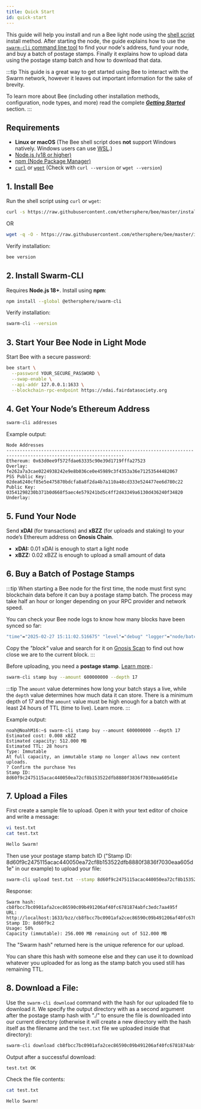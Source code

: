 ```yaml
---
title: Quick Start
id: quick-start
---
```


This guide will help you install and run a Bee light node using the [shell script](/docs/bee/installation/shell-script-install) install method. After starting the node, the guide explains how to use the [`swarm-cli` command line tool](/docs/bee/working-with-bee/swarm-cli) to find your node's address, fund your node, and buy a batch of postage stamps. Finally it explains how to upload data using the postage stamp batch and how to download that data.

:::tip
This guide is a great way to get started using Bee to interact with the Swarm network, however it leaves out important information for the sake of brevity. 

To learn more about Bee (including other installation methods, configuration, node types, and more) read the complete ***[Getting Started](/docs/bee/installation/getting-started)*** section.
:::

## Requirements  

- **Linux or macOS** (The Bee shell script does **not** support Windows natively. Windows users can use [WSL](https://learn.microsoft.com/en-us/windows/wsl/install).)  
- [Node.js (v18 or higher)](https://nodejs.org/)
- [npm (Node Package Manager)](https://docs.npmjs.com/downloading-and-installing-node-js-and-npm)  
- [`curl`](https://curl.se/) or [`wget`](https://www.gnu.org/software/wget/) (Check with `curl --version` or `wget --version`)

## 1. Install Bee

Run the shell script using `curl` or `wget`:

```bash
curl -s https://raw.githubusercontent.com/ethersphere/bee/master/install.sh | TAG=v2.4.0 bash
```

OR

```bash
wget -q -O - https://raw.githubusercontent.com/ethersphere/bee/master/install.sh | TAG=v2.4.0 bash
```

Verify installation:

```bash
bee version
```



## 2. Install Swarm-CLI

Requires **Node.js 18+**. Install using **npm**:

```bash
npm install --global @ethersphere/swarm-cli
```

Verify installation:

```bash
swarm-cli --version
```



## 3. Start Your Bee Node in Light Mode

Start Bee with a secure password:

```bash
bee start \
  --password YOUR_SECURE_PASSWORD \
  --swap-enable \
  --api-addr 127.0.0.1:1633 \
  --blockchain-rpc-endpoint https://xdai.fairdatasociety.org
```


## 4. Get Your Node’s Ethereum Address

```bash
swarm-cli addresses
```

Example output:

```
Node Addresses
------------------------------------------------------------------------------------------------------------------
Ethereum: 0x63d0ee9f572fdae63335c90e39d1719fffa27523
Overlay: fe262a7a3cae0224938242e9e8b036ce0e45989c3f4353a36e71253544482067
PSS Public Key: 02dea6240cf85e5e475870bdcfa8a8f2da4b7a110a48cd333e524477ee6d780c22
Public Key: 03541298230b371b0d668f5aec4e579241bd5c4ff2d43349a6130d436240f34820
Underlay:
```


## 5. Fund Your Node

Send **xDAI** (for transactions) and **xBZZ** (for uploads and staking) to your node’s Ethereum address on **Gnosis Chain**.

- **xDAI:** 0.01 xDAI is enough to start a light node
- **xBZZ:** 0.02 xBZZ is enough to upload a small amount of data


## 6. Buy a Batch of Postage Stamps 

:::tip
When starting a Bee node for the first time, the node must first sync blockchain data before it can buy a postage stamp batch. The process may take half an hour or longer depending on your RPC provider and network speed.

You can check your Bee node logs to know how many blocks have been synced so far:

```bash
"time"="2025-02-27 15:11:02.516675" "level"="debug" "logger"="node/batchstore" "msg"="put chain state" "block"=33973602 "amount"=64429426640 "price"=24488
```

Copy the *"block"* value and search for it on [Gnosis Scan](https://gnosisscan.io/block/33973602) to find out how close we are to the current block.
:::

Before uploading, you need a **postage stamp**. [Learn more](/docs/develop/access-the-swarm/buy-a-stamp-batch).:

```bash
swarm-cli stamp buy --amount 600000000 --depth 17
```
:::tip
The `amount` value determines how long your batch stays a live, while the `depth` value determines how much data it can store. There is a minimum depth of 17 and the `amount` value must be high enough for a batch with at least 24 hours of TTL (time to live). Learn more.
:::


Example output:

```
noah@NoahM16:~$ swarm-cli stamp buy --amount 600000000 --depth 17
Estimated cost: 0.008 xBZZ
Estimated capacity: 512.000 MB
Estimated TTL: 28 hours
Type: Immutable
At full capacity, an immutable stamp no longer allows new content uploads.
? Confirm the purchase Yes
Stamp ID: 8d60f9c2475115acac440050ea72cf8b153522dfb8880f3836f7030eaa605d1e
```


## 7. Upload a Files

First create a sample file to upload. Open it with your text editor of choice and write a message:

```bash
vi test.txt
cat test.txt
```

```bash
Hello Swarm!
```

Then use your postage stamp batch ID ("Stamp ID: 8d60f9c2475115acac440050ea72cf8b153522dfb8880f3836f7030eaa605d1e" in our example) to upload your file:

```bash
swarm-cli upload test.txt --stamp 8d60f9c2475115acac440050ea72cf8b153522dfb8880f3836f7030eaa605d1e
```

Response:

```
Swarm hash: cb8fbcc7bc0901afa2cec86590c09b491206af40fc6781874abfc3edc7aa495f
URL: http://localhost:1633/bzz/cb8fbcc7bc0901afa2cec86590c09b491206af40fc6781874abfc3edc7aa495f/
Stamp ID: 8d60f9c2
Usage: 50%
Capacity (immutable): 256.000 MB remaining out of 512.000 MB
```

The "Swarm hash" returned here is the unique reference for our upload.

You can share this hash with someone else and they can use it to download whatever you uploaded for as long as the stamp batch you used still has remaining TTL. 

## 8. Download a File:

Use the `swarm-cli download` command with the hash for our uploaded file to download it. We specify the output directory with as a second argument after the postage stamp hash with "./" to ensure the file is downloaded into our current directory (otherwise it will create a new directory with the hash itself as the filename and the `test.txt` file we uploaded inside that directory):  

```bash
swarm-cli download cb8fbcc7bc0901afa2cec86590c09b491206af40fc6781874abfc3edc7aa495f ./
```
Output after a successful download: 
```bash
test.txt OK
```

Check the file contents:
```bash
cat test.txt
```

```bash
Hello Swarm!
```
